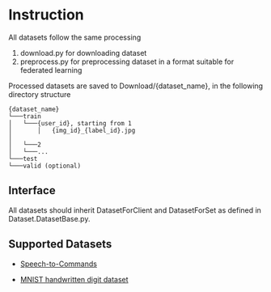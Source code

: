 # Instruction

All datasets follow the same processing
1. download.py for downloading dataset
2. preprocess.py for preprocessing dataset in a format suitable for federated learning

Processed datasets are saved to Download/{dataset_name}, in the following directory structure
```plain
{dataset_name}
└───train
│   └───{user_id}, starting from 1
│       │   {img_id}_{label_id}.jpg
│
│   └───2
│   └───...
└───test 
└───valid (optional)
```

## Interface 

All datasets should inherit DatasetForClient and DatasetForSet as defined in Dataset.DatasetBase.py.


## Supported Datasets

* [Speech-to-Commands](speech_commands/README.md)

* [MNIST handwritten digit dataset](mnist/README.md)





